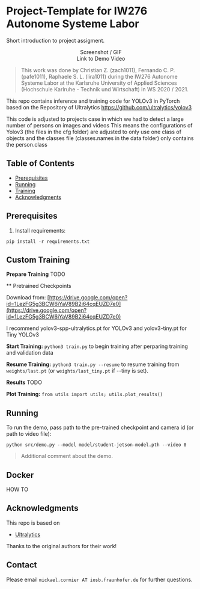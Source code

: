 # Project-Template for IW276 Autonome Systeme Labor

Short introduction to project assigment.

<p align="center">
  Screenshot / GIF <br />
  Link to Demo Video
</p>

> This work was done by Christian Z. (zach1011), Fernando C. P. (pafe1011), Raphaele S. L. (lira1011) during the IW276 Autonome Systeme Labor at the Karlsruhe University of Applied Sciences (Hochschule Karlruhe - Technik und Wirtschaft) in WS 2020 / 2021. 

This repo contains inference and training code for YOLOv3 in PyTorch based on the Repository of Ultralytics https://github.com/ultralytics/yolov3

This code is adjusted to projects case in which we had to detect a large number of persons on images and videos
This means the configurations of Yolov3 (the files in the cfg folder) are adjusted to only use one class of objects 
and the classes file (classes.names in the data folder) only contains the person.class


## Table of Contents

* [Prerequisites](#prerequisites)
* [Running](#running)
* [Training](#training)
* [Acknowledgments](#acknowledgments)

## Prerequisites
1. Install requirements:
```
pip install -r requirements.txt
```

## Custom Training

**Prepare Training** TODO

** Pretrained Checkpoints

Download from: [https://drive.google.com/open?id=1LezFG5g3BCW6iYaV89B2i64cqEUZD7e0](https://drive.google.com/open?id=1LezFG5g3BCW6iYaV89B2i64cqEUZD7e0)

I recommend yolov3-spp-ultralytics.pt for YOLOv3 and yolov3-tiny.pt for Tiny YOLOv3


**Start Training:** `python3 train.py` to begin training after perparing training and validation data

**Resume Training:** `python3 train.py --resume` to resume training from `weights/last.pt` (or `weights/last_tiny.pt` if --tiny is set).

**Results** TODO 

**Plot Training:** `from utils import utils; utils.plot_results()`

## Running

To run the demo, pass path to the pre-trained checkpoint and camera id (or path to video file):
```
python src/demo.py --model model/student-jetson-model.pth --video 0
```
> Additional comment about the demo.

## Docker
HOW TO

## Acknowledgments

This repo is based on
  - [Ultralytics](https://github.com/ultralytics/yolov3)
 
Thanks to the original authors for their work!

## Contact
Please email `mickael.cormier AT iosb.fraunhofer.de` for further questions.





